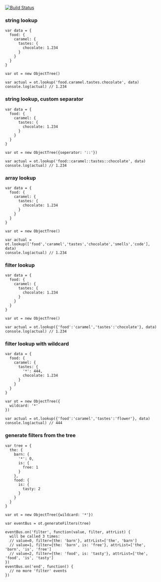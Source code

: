
[![Build Status](https://api.travis-ci.org/nherment/node-object-tree.png?branch=master)](https://travis-ci.org/nherment/node-object-tree)

### string lookup

    var data = {
      food: {
        caramel: {
          tastes: {
            chocolate: 1.234
          }
        }
      }
    }

    var ot = new ObjectTree()

    var actual = ot.lookup('food.caramel.tastes.chocolate', data)
    console.log(actual) // 1.234

### string lookup, custom separator

    var data = {
      food: {
        caramel: {
          tastes: {
            chocolate: 1.234
          }
        }
      }
    }

    var ot = new ObjectTree({seperator: '::'})

    var actual = ot.lookup('food::caramel::tastes::chocolate', data)
    console.log(actual) // 1.234


### array lookup

    var data = {
      food: {
        caramel: {
          tastes: {
            chocolate: 1.234
          }
        }
      }
    }

    var ot = new ObjectTree()

    var actual = ot.lookup(['food','caramel','tastes','chocolate','smells','code'], data)
    console.log(actual) // 1.234

### filter lookup

    var data = {
      food: {
        caramel: {
          tastes: {
            chocolate: 1.234
          }
        }
      }
    }

    var ot = new ObjectTree()

    var actual = ot.lookup({'food':'caramel','tastes':'chocolate'}, data)
    console.log(actual) // 1.234

### filter lookup with wildcard

    var data = {
      food: {
        caramel: {
          tastes: {
            '*': 444,
            chocolate: 1.234
          }
        }
      }
    }

    var ot = new ObjectTree({
      wildcard: '*'
    })

    var actual = ot.lookup({'food':'caramel','tastes':'flower'}, data)
    console.log(actual) // 444

### generate filters from the tree

    var tree = {
      the: {
        barn: {
          '*': 0,
          is: {
            free: 1
          }
        },
        food: {
          is: {
            tasty: 2
          }
        }
      }
    }

    var ot = new ObjectTree({wildcard: '*'})

    var eventBus = ot.generateFilters(tree)

    eventBus.on('filter', function(value, filter, attrList) {
      will be called 3 times:
      // value=0, filter={the: 'barn'}, attrList=['the', 'barn']
      // value=1, filter={the: 'barn', is: 'free'}, attrList=['the', 'barn', 'is', 'free']
      // value=2, filter={the: 'food', is: 'tasty'}, attrList=['the', 'food', 'is', 'tasty']
    })
    eventBus.on('end', function() {
      // no more 'filter' events
    })
